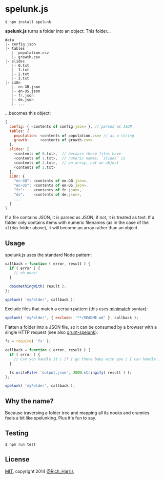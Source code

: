 spelunk.js
==========

```
$ npm install spelunk
```

**spelunk.js** turns a folder into an object. This folder...

```
data
|- config.json
|- tables
   |- population.csv
   |- growth.csv
|- slides
   |- 0.txt
   |- 1.txt
   |- 2.txt
   |- 3.txt
|- i18n
   |- en-GB.json
   |- en-US.json
   |- fr.json
   |- de.json
   |- ...
```

...becomes this object:


```js
{
  config: { <contents of config.json> }, // parsed as JSON
  tables: {
    population: <contents of population.csv> // as a string
    growth:     <contents of growth.csv>
  },
  slides: [
    <contents of 0.txt>,  // because these files have
    <contents of 1.txt>,  // numeric names, `slides` is
    <contents of 2.txt>,  // an array, not an object
    <contents of 3.txt>
  ],
  i18n: {
    "en-GB": <contents of en-GB.json>,
    "en-US": <contents of en-US.json>,
    "fr":    <contents of fr.json>,
    "de":    <contents of de.json>,
    ...
  }
}
```


If a file contains JSON, it is parsed as JSON; if not, it is treated as text. If a folder only contains items with numeric filenames (as in the case of the `slides` folder above), it will become an array rather than an object.


Usage
-----

spelunk.js uses the standard Node pattern:

```js
callback = function ( error, result ) {
  if ( error ) {
    // oh noes!
  }

  doSomethingWith( result );
};

spelunk( 'myFolder', callback );
```

Exclude files that match a certain pattern (this uses [minimatch](https://github.com/isaacs/minimatch) syntax):

```js
spelunk( 'myFolder', { exclude: '**/README.md' }, callback );
```

Flatten a folder into a JSON file, so it can be consumed by a browser with a single HTTP request (see also [grunt-spelunk](https://github.com/Rich-Harris/grunt-spelunk)):

```js
fs = require( 'fs' );

callback = function ( error, result ) {
  if ( error ) {
    // Can you handle it / If I go there baby with you / I can handle it
  }

  fs.writeFile( 'output.json', JSON.stringify( result ) );
};

spelunk( 'myFolder', callback );
```


Why the name?
-------------

Because traversing a folder tree and mapping all its nooks and crannies feels a bit like spelunking. Plus it's fun to say.

Testing
-------

```
$ npm run test
```

License
-------

[MIT](LICENSE.md), copyright 2014 [@Rich_Harris](http://twitter.com/Rich_Harris)